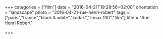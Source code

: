 +++
categories = ["film"]
date = "2016-04-21T19:28:56+02:00"
orientation = "landscape"
photo = "2016-04-21-rue-henri-robert"
tags = ["paris","france","black & white","kodak","t-max 100","film"]
title = "Rue Henri Robert"

+++
